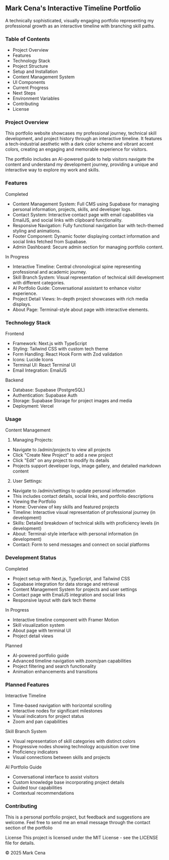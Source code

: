 ## Mark Cena's Interactive Timeline Portfolio

A technically sophisticated, visually engaging portfolio representing my professional growth as an interactive timeline with branching skill paths.

### Table of Contents
- Project Overview
- Features
- Technology Stack
- Project Structure
- Setup and Installation
- Content Management System
- UI Components
- Current Progress
- Next Steps
- Environment Variables
- Contributing
- License

### Project Overview
This portfolio website showcases my professional journey, technical skill development, and project history through an interactive timeline. It features a tech-industrial aesthetic with a dark color scheme and vibrant accent colors, creating an engaging and memorable experience for visitors.

The portfolio includes an AI-powered guide to help visitors navigate the content and understand my development journey, providing a unique and interactive way to explore my work and skills.

### Features
Completed
- Content Management System: Full CMS using Supabase for managing personal information, projects, skills, and developer logs.
- Contact System: Interactive contact page with email capabilities via EmailJS, and social links with clipboard functionality.
- Responsive Navigation: Fully functional navigation bar with tech-themed styling and animations.
- Footer Component: Dynamic footer displaying contact information and social links fetched from Supabase.
- Admin Dashboard: Secure admin section for managing portfolio content.

In Progress
- Interactive Timeline: Central chronological spine representing professional and academic journey.
- Skill Branch System: Visual representation of technical skill development with different categories.
- AI Portfolio Guide: Conversational assistant to enhance visitor experience.
- Project Detail Views: In-depth project showcases with rich media displays.
- About Page: Terminal-style about page with interactive elements.

### Technology Stack
Frontend
- Framework: Next.js with TypeScript
- Styling: Tailwind CSS with custom tech theme
- Form Handling: React Hook Form with Zod validation
- Icons: Lucide Icons
- Terminal UI: React Terminal UI
- Email Integration: EmailJS

Backend
- Database: Supabase (PostgreSQL)
- Authentication: Supabase Auth
- Storage: Supabase Storage for project images and media
- Deployment: Vercel

### Usage
Content Management
1. Managing Projects:
- Navigate to /admin/projects to view all projects
- Click "Create New Project" to add a new project
- Click "Edit" on any project to modify its details
- Projects support developer logs, image gallery, and detailed markdown content

2. User Settings:
- Navigate to /admin/settings to update personal information
- This includes contact details, social links, and portfolio descriptions
- Viewing the Portfolio
- Home: Overview of key skills and featured projects
- Timeline: Interactive visual representation of professional journey (in development)
- Skills: Detailed breakdown of technical skills with proficiency levels (in development)
- About: Terminal-style interface with personal information (in development)
- Contact: Form to send messages and connect on social platforms

### Development Status
Completed
- Project setup with Next.js, TypeScript, and Tailwind CSS
- Supabase integration for data storage and retrieval
- Content Management System for projects and user settings
- Contact page with EmailJS integration and social links
- Responsive layout with dark tech theme

In Progress
- Interactive timeline component with Framer Motion
- Skill visualization system
- About page with terminal UI
- Project detail views

Planned
- AI-powered portfolio guide
- Advanced timeline navigation with zoom/pan capabilities
- Project filtering and search functionality
- Animation enhancements and transitions

### Planned Features
Interactive Timeline
- Time-based navigation with horizontal scrolling
- Interactive nodes for significant milestones
- Visual indicators for project status
- Zoom and pan capabilities

Skill Branch System
- Visual representation of skill categories with distinct colors
- Progressive nodes showing technology acquisition over time
- Proficiency indicators
- Visual connections between skills and projects

AI Portfolio Guide
- Conversational interface to assist visitors
- Custom knowledge base incorporating project details
- Guided tour capabilities
- Contextual recommendations

### Contributing
This is a personal portfolio project, but feedback and suggestions are welcome. Feel free to send me an email message through the contact section of the portfolio

License
This project is licensed under the MIT License - see the LICENSE file for details.

© 2025 Mark Cena
